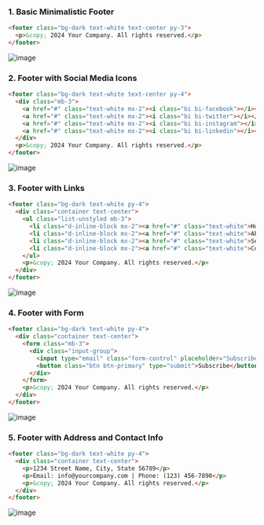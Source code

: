 ### 1. Basic Minimalistic Footer
```html
<footer class="bg-dark text-white text-center py-3">
  <p>&copy; 2024 Your Company. All rights reserved.</p>
</footer>
```
![image](https://github.com/user-attachments/assets/1c36263c-ff30-4d62-ad1e-6c23a8796ac0)

### 2. Footer with Social Media Icons
```html
<footer class="bg-dark text-white text-center py-4">
  <div class="mb-3">
    <a href="#" class="text-white mx-2"><i class="bi bi-facebook"></i></a>
    <a href="#" class="text-white mx-2"><i class="bi bi-twitter"></i></a>
    <a href="#" class="text-white mx-2"><i class="bi bi-instagram"></i></a>
    <a href="#" class="text-white mx-2"><i class="bi bi-linkedin"></i></a>
  </div>
  <p>&copy; 2024 Your Company. All rights reserved.</p>
</footer>
```
![image](https://github.com/user-attachments/assets/293672e6-bbb7-4ffa-a666-d8cccb014465)

### 3. Footer with Links
```html
<footer class="bg-dark text-white py-4">
  <div class="container text-center">
    <ul class="list-unstyled mb-3">
      <li class="d-inline-block mx-2"><a href="#" class="text-white">Home</a></li>
      <li class="d-inline-block mx-2"><a href="#" class="text-white">About</a></li>
      <li class="d-inline-block mx-2"><a href="#" class="text-white">Services</a></li>
      <li class="d-inline-block mx-2"><a href="#" class="text-white">Contact</a></li>
    </ul>
    <p>&copy; 2024 Your Company. All rights reserved.</p>
  </div>
</footer>
```
![image](https://github.com/user-attachments/assets/e41c1612-a72c-4570-ad7b-94004717b123)

### 4. Footer with Form
```html
<footer class="bg-dark text-white py-4">
  <div class="container text-center">
    <form class="mb-3">
      <div class="input-group">
        <input type="email" class="form-control" placeholder="Subscribe to our newsletter">
        <button class="btn btn-primary" type="submit">Subscribe</button>
      </div>
    </form>
    <p>&copy; 2024 Your Company. All rights reserved.</p>
  </div>
</footer>
```
![image](https://github.com/user-attachments/assets/f01805e7-9477-4a90-bb7a-1a38225f49ea)

### 5. Footer with Address and Contact Info
```html
<footer class="bg-dark text-white py-4">
  <div class="container text-center">
    <p>1234 Street Name, City, State 56789</p>
    <p>Email: info@yourcompany.com | Phone: (123) 456-7890</p>
    <p>&copy; 2024 Your Company. All rights reserved.</p>
  </div>
</footer>
```
![image](https://github.com/user-attachments/assets/110d7167-5b55-492e-82c1-d7eee0b33bd6)
